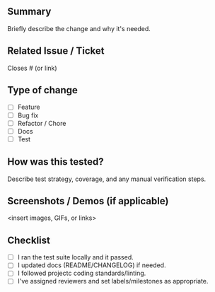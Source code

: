 




## Summary
Briefly describe the change and why it's needed.

## Related Issue / Ticket
Closes #<issue-number> (or link)

## Type of change
- [ ] Feature
- [ ] Bug fix
- [ ] Refactor / Chore
- [ ] Docs
- [ ] Test

## How was this tested?
Describe test strategy, coverage, and any manual verification steps.

## Screenshots / Demos (if applicable)
<insert images, GIFs, or links>

## Checklist
- [ ] I ran the test suite locally and it passed.
- [ ] I updated docs (README/CHANGELOG) if needed.
- [ ] I followed projectc coding standards/linting.
- [ ] I've assigned reviewers and set labels/milestones as appropriate.
